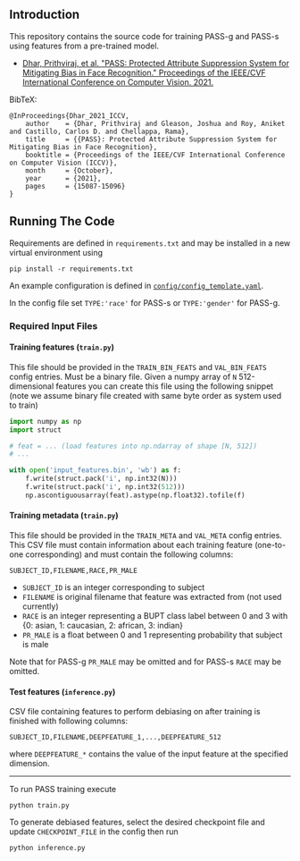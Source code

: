 ## Introduction

This repository contains the source code for training PASS-g and PASS-s using features from a pre-trained model.

- [Dhar, Prithviraj, et al. "PASS: Protected Attribute Suppression System for Mitigating Bias in Face Recognition." Proceedings of the IEEE/CVF International Conference on Computer Vision. 2021.](https://openaccess.thecvf.com/content/ICCV2021/papers/Dhar_PASS_Protected_Attribute_Suppression_System_for_Mitigating_Bias_in_Face_ICCV_2021_paper.pdf)

BibTeX:
```
@InProceedings{Dhar_2021_ICCV,
    author    = {Dhar, Prithviraj and Gleason, Joshua and Roy, Aniket and Castillo, Carlos D. and Chellappa, Rama},
    title     = {{PASS}: Protected Attribute Suppression System for Mitigating Bias in Face Recognition},
    booktitle = {Proceedings of the IEEE/CVF International Conference on Computer Vision (ICCV)},
    month     = {October},
    year      = {2021},
    pages     = {15087-15096}
}
```

## Running The Code

Requirements are defined in `requirements.txt` and may be installed in a new virtual environment using

```
pip install -r requirements.txt
```

An example configuration is defined in [`config/config_template.yaml`](https://github.com/Prithviraj7/PASS/blob/main/config/config_template.yaml).

In the config file set `TYPE:'race'` for PASS-s or `TYPE:'gender'` for PASS-g.

### Required Input Files

#### Training features (`train.py`)

This file should be provided in the `TRAIN_BIN_FEATS` and `VAL_BIN_FEATS` config entries. Must be a binary file. Given a numpy array of `N` 512-dimensional features you can create this file using the following snippet (note we assume binary file created with same byte order as system used to train)

```python
import numpy as np
import struct

# feat = ... (load features into np.ndarray of shape [N, 512])
# ...

with open('input_features.bin', 'wb') as f:
    f.write(struct.pack('i', np.int32(N)))
    f.write(struct.pack('i', np.int32(512)))
    np.ascontiguousarray(feat).astype(np.float32).tofile(f)
```

#### Training metadata (`train.py`)

This file should be provided in the `TRAIN_META` and `VAL_META` config entries. This CSV file must contain information about each training feature (one-to-one corresponding) and must contain the following columns:

```none
SUBJECT_ID,FILENAME,RACE,PR_MALE
```

- `SUBJECT_ID` is an integer corresponding to subject
- `FILENAME` is original filename that feature was extracted from (not used currently)
- `RACE` is an integer representing a BUPT class label between 0 and 3 with {0: asian, 1: caucasian, 2: african, 3: indian}
- `PR_MALE` is a float between 0 and 1 representing probability that subject is male

Note that for PASS-g `PR_MALE` may be omitted and for PASS-s `RACE` may be omitted.

#### Test features (`inference.py`)

CSV file containing features to perform debiasing on after training is finished with following columns:

```none
SUBJECT_ID,FILENAME,DEEPFEATURE_1,...,DEEPFEATURE_512
```

where `DEEPFEATURE_*` contains the value of the input feature at the specified dimension.

---

To run PASS training execute

```
python train.py
```

To generate debiased features, select the desired checkpoint file and update `CHECKPOINT_FILE` in the config then run

```
python inference.py
```
